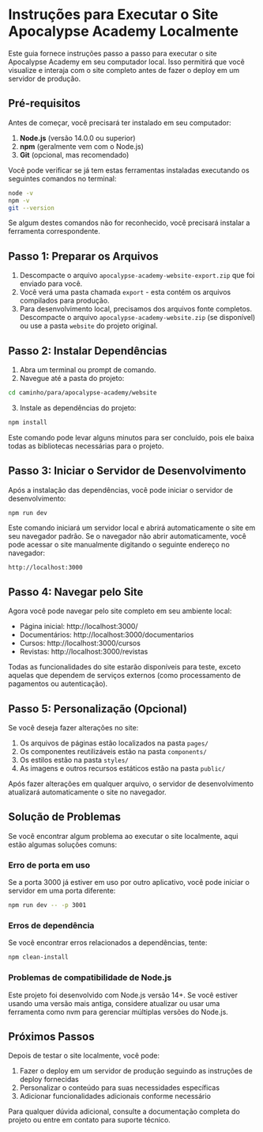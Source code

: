 # Instruções para Executar o Site Apocalypse Academy Localmente

Este guia fornece instruções passo a passo para executar o site Apocalypse Academy em seu computador local. Isso permitirá que você visualize e interaja com o site completo antes de fazer o deploy em um servidor de produção.

## Pré-requisitos

Antes de começar, você precisará ter instalado em seu computador:

1. **Node.js** (versão 14.0.0 ou superior)
2. **npm** (geralmente vem com o Node.js)
3. **Git** (opcional, mas recomendado)

Você pode verificar se já tem estas ferramentas instaladas executando os seguintes comandos no terminal:

```bash
node -v
npm -v
git --version
```

Se algum destes comandos não for reconhecido, você precisará instalar a ferramenta correspondente.

## Passo 1: Preparar os Arquivos

1. Descompacte o arquivo `apocalypse-academy-website-export.zip` que foi enviado para você.
2. Você verá uma pasta chamada `export` - esta contém os arquivos compilados para produção.
3. Para desenvolvimento local, precisamos dos arquivos fonte completos. Descompacte o arquivo `apocalypse-academy-website.zip` (se disponível) ou use a pasta `website` do projeto original.

## Passo 2: Instalar Dependências

1. Abra um terminal ou prompt de comando.
2. Navegue até a pasta do projeto:

```bash
cd caminho/para/apocalypse-academy/website
```

3. Instale as dependências do projeto:

```bash
npm install
```

Este comando pode levar alguns minutos para ser concluído, pois ele baixa todas as bibliotecas necessárias para o projeto.

## Passo 3: Iniciar o Servidor de Desenvolvimento

Após a instalação das dependências, você pode iniciar o servidor de desenvolvimento:

```bash
npm run dev
```

Este comando iniciará um servidor local e abrirá automaticamente o site em seu navegador padrão. Se o navegador não abrir automaticamente, você pode acessar o site manualmente digitando o seguinte endereço no navegador:

```
http://localhost:3000
```

## Passo 4: Navegar pelo Site

Agora você pode navegar pelo site completo em seu ambiente local:

- Página inicial: http://localhost:3000/
- Documentários: http://localhost:3000/documentarios
- Cursos: http://localhost:3000/cursos
- Revistas: http://localhost:3000/revistas

Todas as funcionalidades do site estarão disponíveis para teste, exceto aquelas que dependem de serviços externos (como processamento de pagamentos ou autenticação).

## Passo 5: Personalização (Opcional)

Se você deseja fazer alterações no site:

1. Os arquivos de páginas estão localizados na pasta `pages/`
2. Os componentes reutilizáveis estão na pasta `components/`
3. Os estilos estão na pasta `styles/`
4. As imagens e outros recursos estáticos estão na pasta `public/`

Após fazer alterações em qualquer arquivo, o servidor de desenvolvimento atualizará automaticamente o site no navegador.

## Solução de Problemas

Se você encontrar algum problema ao executar o site localmente, aqui estão algumas soluções comuns:

### Erro de porta em uso

Se a porta 3000 já estiver em uso por outro aplicativo, você pode iniciar o servidor em uma porta diferente:

```bash
npm run dev -- -p 3001
```

### Erros de dependência

Se você encontrar erros relacionados a dependências, tente:

```bash
npm clean-install
```

### Problemas de compatibilidade de Node.js

Este projeto foi desenvolvido com Node.js versão 14+. Se você estiver usando uma versão mais antiga, considere atualizar ou usar uma ferramenta como nvm para gerenciar múltiplas versões do Node.js.

## Próximos Passos

Depois de testar o site localmente, você pode:

1. Fazer o deploy em um servidor de produção seguindo as instruções de deploy fornecidas
2. Personalizar o conteúdo para suas necessidades específicas
3. Adicionar funcionalidades adicionais conforme necessário

Para qualquer dúvida adicional, consulte a documentação completa do projeto ou entre em contato para suporte técnico.
